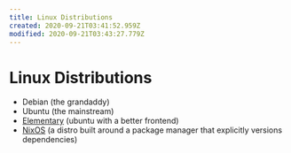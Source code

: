 ```yaml
---
title: Linux Distributions
created: 2020-09-21T03:41:52.959Z
modified: 2020-09-21T03:43:27.779Z
---
```


# Linux Distributions

- Debian (the grandaddy)
- Ubuntu (the mainstream)
- [Elementary](https://elementary.io/) (ubuntu with a better frontend)
- [NixOS](https://nixos.org/) (a distro built around a package manager that explicitly versions dependencies)

